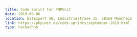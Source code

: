 ```yaml
---
title: Code Sprint for PHPUnit
date: 2019-09-06
location: bitExpert AG, Industriestrase 35, 68169 Mannheim
link: https://phpunit.de/code-sprints/september-2019.html
type: hackathon
---
```

